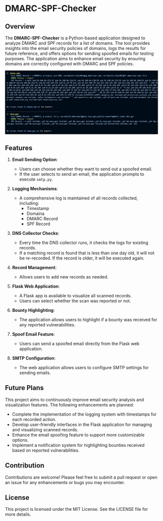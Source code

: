 # DMARC-SPF-Checker

## Overview

The **DMARC-SPF-Checker** is a Python-based application designed to analyze DMARC and SPF records for a list of domains. The tool provides insights into the email security policies of domains, logs the results for future reference, and offers options for sending spoofed emails for testing purposes. The application aims to enhance email security by ensuring domains are correctly configured with DMARC and SPF policies.

![Alt text](https://github.com/Facuu35/DMARC-SPF-Checker/blob/main/Pictures/Screen0.png)

## Features

1. **Email Sending Option**: 
   - Users can choose whether they want to send out a spoofed email.
   - If the user selects to send an email, the application prompts to execute `smtp.py`.

2. **Logging Mechanisms**:
   - A comprehensive log is maintained of all records collected, including:
     - Timestamp
     - Domaina
     - DMARC Record
     - SPF Record

3. **DNS Collector Checks**:
   - Every time the DNS collector runs, it checks the logs for existing records.
   - If a matching record is found that is less than one day old, it will not be re-recorded. If the record is older, it will be executed again.

4. **Record Management**:
   - Allows users to add new records as needed.

5. **Flask Web Application**:
   - A Flask app is available to visualize all scanned records.
   - Users can select whether the scan was reported or not.

6. **Bounty Highlighting**:
   - The application allows users to highlight if a bounty was received for any reported vulnerabilities.

7. **Spoof Email Feature**:
   - Users can send a spoofed email directly from the Flask web application.

8. **SMTP Configuration**:
   - The web application allows users to configure SMTP settings for sending emails.

## Future Plans

This project aims to continuously improve email security analysis and visualization features. The following enhancements are planned:

- Complete the implementation of the logging system with timestamps for each recorded action.
- Develop user-friendly interfaces in the Flask application for managing and visualizing scanned records.
- Enhance the email spoofing feature to support more customizable options.
- Implement a notification system for highlighting bounties received based on reported vulnerabilities.

## Contribution

Contributions are welcome! Please feel free to submit a pull request or open an issue for any enhancements or bugs you may encounter.

## License

This project is licensed under the MIT License. See the LICENSE file for more details.